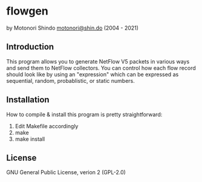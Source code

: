 flowgen
=======

by Motonori Shindo <motonori@shin.do> (2004 - 2021)

Introduction
------------

This program allows you to generate NetFlow V5 packets in various ways and
send them to NetFlow collectors. You can control how each flow record
should look like by using an "expression" which can be expressed as
sequential, random, probablistic, or static numbers.

Installation
------------

How to compile & install this program is pretty straightforward:

 1. Edit Makefile accordingly
 2. make
 3. make install

License
-------

GNU General Public License, verion 2 (GPL-2.0)
